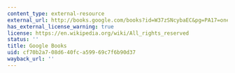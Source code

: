 ```yaml
---
content_type: external-resource
external_url: http://books.google.com/books?id=W37zSNcybaEC&pg=PA17=onepage#v=onepage&q&f=false
has_external_license_warning: true
license: https://en.wikipedia.org/wiki/All_rights_reserved
status: ''
title: Google Books
uid: cf70b2a7-08d6-40fc-a599-69c7f6b90d37
wayback_url: ''
---
```

